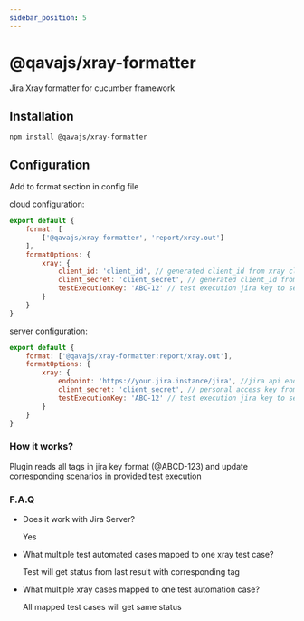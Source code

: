 ```yaml
---
sidebar_position: 5
---
```


# @qavajs/xray-formatter

Jira Xray formatter for cucumber framework

## Installation
`npm install @qavajs/xray-formatter`
      
## Configuration
Add to format section in config file

cloud configuration:
```javascript
export default {
    format: [
        ['@qavajs/xray-formatter', 'report/xray.out']
    ],
    formatOptions: {
        xray: {
            client_id: 'client_id', // generated client_id from xray cloud
            client_secret: 'client_secret', // generated client_id from xray client_secret
            testExecutionKey: 'ABC-12' // test execution jira key to send result
        }
    }
}
```

server configuration:
```javascript
export default {
    format: ['@qavajs/xray-formatter:report/xray.out'],
    formatOptions: {
        xray: {
            endpoint: 'https://your.jira.instance/jira', //jira api endpoint
            client_secret: 'client_secret', // personal access key from jira instance
            testExecutionKey: 'ABC-12' // test execution jira key to send result
        }
    }
}
```

### How it works?
Plugin reads all tags in jira key format (@ABCD-123) and update corresponding scenarios in provided test execution

### F.A.Q
- Does it work with Jira Server?

  Yes

- What multiple test automated cases mapped to one xray test case?

  Test will get status from last result with corresponding tag

- What multiple xray cases mapped to one test automation case?

  All mapped test cases will get same status

